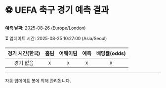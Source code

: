 # ⚽️ UEFA 축구 경기 예측 결과

**예측 날짜:** 2025-08-26 (Europe/London)

⏳ 업데이트 시간: 2025-08-25 10:27:00 (Asia/Seoul)

| 경기 시간(한국) | 홈팀 | 어웨이팀 | 예측 | 배당률(odds) |
|:-------------:|:-----:|:-------:|:-----:|:------------:|
| 경기 없음 | x | x | x | x |

---
자동 업데이트 봇에 의해 관리됩니다.
